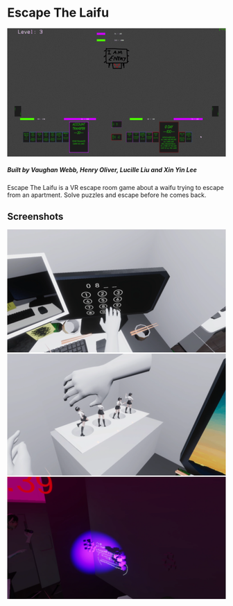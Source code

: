 # Escape The Laifu
![gif](https://raw.githubusercontent.com/henry9836/0dayCardGame/master/docs/gif.gif)
##### Built by Vaughan Webb, Henry Oliver, Lucille Liu and Xin Yin Lee

Escape The Laifu is a VR escape room game about a waifu trying to escape from an apartment. Solve puzzles and escape before he comes back.

## Screenshots
![img](https://raw.githubusercontent.com/henry9836/EscapeTheLaifu/master/docs/1.PNG)
![img](https://raw.githubusercontent.com/henry9836/EscapeTheLaifu/master/docs/2.PNG)
![img](https://raw.githubusercontent.com/henry9836/EscapeTheLaifu/master/docs/3.PNG)

